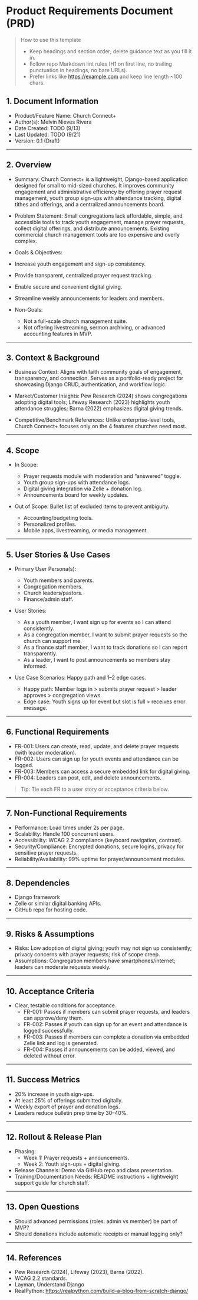 # Product Requirements Document (PRD)

> How to use this template
>
> - Keep headings and section order; delete guidance text as you fill it in.
> - Follow repo Markdown lint rules (H1 on first line, no trailing punctuation in headings, no bare URLs).
> - Prefer links like <https://example.com> and keep line length ~100 chars.
>
## 1. Document Information

- Product/Feature Name: Church Connect+
- Author(s): Melvin Nieves Rivera
- Date Created: TODO (9/13)
- Last Updated: TODO (9/21)
- Version: 0.1 (Draft)

---

## 2. Overview

- Summary: Church Connect+ is a lightweight, Django-based application designed for small to mid-sized churches. It improves community engagement and administrative efficiency by offering prayer request management, youth group sign-ups with attendance tracking, digital tithes and offerings, and a centralized announcements board.

- Problem Statement: Small congregations lack affordable, simple, and accessible tools to track youth engagement, manage prayer requests, collect digital offerings, and distribute announcements. Existing commercial church management tools are too expensive and overly complex.
  
- Goals & Objectives:
 - Increase youth engagement and sign-up consistency.
 - Provide transparent, centralized prayer request tracking.
 - Enable secure and convenient digital giving.
 - Streamline weekly announcements for leaders and members.

- Non-Goals:
  - Not a full-scale church management suite.
  - Not offering livestreaming, sermon archiving, or advanced accounting features in MVP.


---

## 3. Context & Background

- Business Context: Aligns with faith community goals of engagement, transparency, and connection. Serves as a portfolio-ready project for showcasing Django CRUD, authentication, and workflow logic.

- Market/Customer Insights: Pew Research (2024) shows congregations adopting digital tools; Lifeway Research (2023) highlights youth attendance struggles; Barna (2022) emphasizes digital giving trends.

- Competitive/Benchmark References: Unlike enterprise-level tools, Church Connect+ focuses only on the 4 features churches need most.

---

## 4. Scope

- In Scope:
  - Prayer requests module with moderation and “answered” toggle.
  - Youth group sign-ups with attendance logs.
  - Digital giving integration via Zelle + donation log.
  - Announcements board for weekly updates.

- Out of Scope: Bullet list of excluded items to prevent ambiguity.
  - Accounting/budgeting tools.
  - Personalized profiles.
  - Mobile apps, livestreaming, or media management.

---

## 5. User Stories & Use Cases

- Primary User Persona(s):
  - Youth members and parents.
  - Congregation members.
  - Church leaders/pastors.
  - Finance/admin staff.

- User Stories:
  - As a youth member, I want sign up for events so I can attend consistently.
  - As a congregation member, I want to submit prayer requests so the church can support me.
  - As a finance staff member, I want to track donations so I can report transparently.
  - As a leader, I want to post announcements so members stay informed.

- Use Case Scenarios: Happy path and 1–2 edge cases.
  - Happy path: Member logs in > submits prayer request > leader approves > congregation views.
  - Edge case: Youth signs up for event but slot is full > receives error message.
 
---

## 6. Functional Requirements

- FR-001: Users can create, read, update, and delete prayer requests (with leader moderation).
- FR-002: Users can sign up for youth events and attendance can be logged.
- FR-003: Members can access a secure embedded link for digital giving.
- FR-004: Leaders can post, edit, and delete announcements.

> Tip: Tie each FR to a user story or acceptance criteria below.

---

## 7. Non-Functional Requirements

- Performance: Load times under 2s per page.
- Scalability: Handle 100 concurrent users.
- Accessibility: WCAG 2.2 compliance (keyboard navigation, contrast).
- Security/Compliance: Encrypted donations, secure logins, privacy for sensitive prayer requests.
- Reliability/Availability: 99% uptime for prayer/announcement modules.

---

## 8. Dependencies

- Django framework
- Zelle or similar digital banking APIs.
- GitHub repo for hosting code.

---

## 9. Risks & Assumptions

- Risks: Low adoption of digital giving; youth may not sign up consistently; privacy concerns with prayer requests; risk of scope creep.
- Assumptions: Congregation members have smartphones/internet; leaders can moderate requests weekly.

---

## 10. Acceptance Criteria

- Clear, testable conditions for acceptance.
  - FR-001: Passes if members can submit prayer requests, and leaders can approve/deny them.
  - FR-002: Passes if youth can sign up for an event and attendance is logged successfully.
  - FR-003: Passes if members can complete a donation via embedded Zelle link and log is generated.
  - FR-004: Passes if announcements can be added, viewed, and deleted without error.
    
---

## 11. Success Metrics

- 20% increase in youth sign-ups.
- At least 25% of offerings submitted digitally.
- Weekly export of prayer and donation logs.
- Leaders reduce bulletin prep time by 30–40%.

---

## 12. Rollout & Release Plan

- Phasing:
  - Week 1: Prayer requests + announcements.
  - Week 2: Youth sign-ups + digital giving.
- Release Channels: Demo via GitHub repo and class presentation.
- Training/Documentation Needs: README instructions + lightweight support guide for church staff.

---

## 13. Open Questions

- Should advanced permissions (roles: admin vs member) be part of MVP?
- Should donations include automatic receipts or manual logging only?

---

## 14. References

- Pew Research (2024), Lifeway (2023), Barna (2022).
- WCAG 2.2 standards.
- Layman, Understand Django
- RealPython: https://realpython.com/build-a-blog-from-scratch-django/
